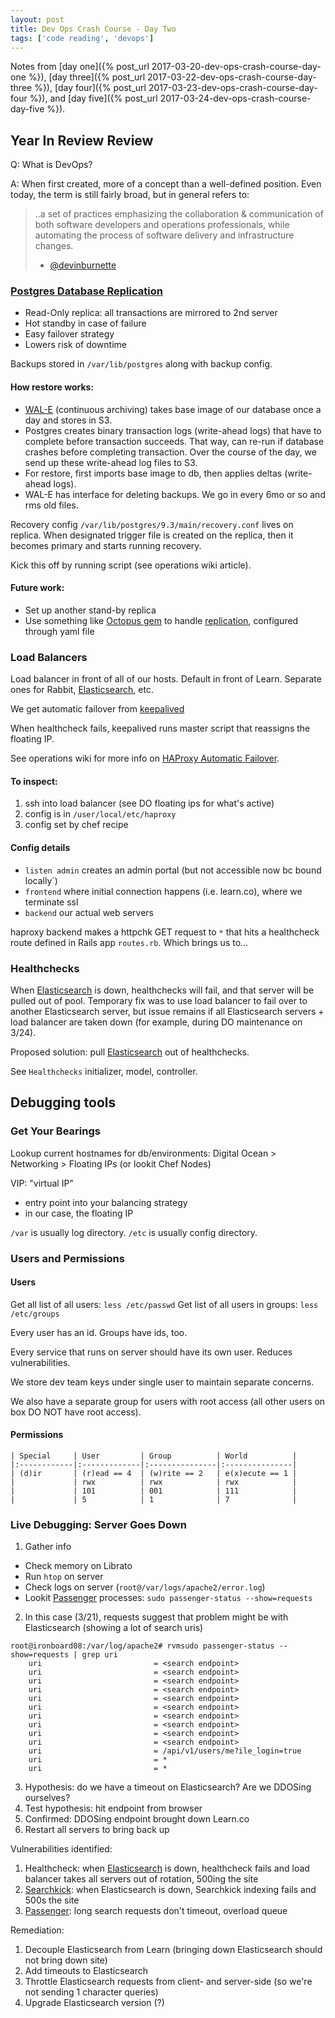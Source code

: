 ```yaml
---
layout: post
title: Dev Ops Crash Course - Day Two
tags: ['code reading', 'devops']
---
```


Notes from [day one]({% post_url 2017-03-20-dev-ops-crash-course-day-one %}), [day three]({% post_url 2017-03-22-dev-ops-crash-course-day-three %}), [day four]({% post_url 2017-03-23-dev-ops-crash-course-day-four %}), and [day five]({% post_url 2017-03-24-dev-ops-crash-course-day-five %}).

## Year In Review Review

Q: What is DevOps?

A: When first created, more of a concept than a well-defined position. Even today, the term is still fairly broad, but in general refers to:

> ..a set of practices emphasizing the collaboration & communication of both
> software developers and operations professionals, while automating the process
> of software delivery and infrastructure changes.
> - [@devinburnette](https://github.com/devinburnette)

### [Postgres Database Replication](https://github.com/flatiron-labs/operations/wiki/PostgreSQL-Replication)

- Read-Only replica: all transactions are mirrored to 2nd server
- Hot standby in case of failure
- Easy failover strategy
- Lowers risk of downtime

Backups stored in `/var/lib/postgres` along with backup config.

#### How restore works:

- [WAL-E](https://github.com/wal-e/wal-e) (continuous archiving) takes base image of our database once a day and stores in S3.
- Postgres creates binary transaction logs (write-ahead logs) that have to complete before transaction succeeds. That way, can re-run if database crashes before completing transaction. Over the course of the day, we send up these write-ahead log files to S3.
- For restore, first imports base image to db, then applies deltas (write-ahead logs).
- WAL-E has interface for deleting backups. We go in every 6mo or so and rms old files.

Recovery config `/var/lib/postgres/9.3/main/recovery.conf` lives on replica. When designated trigger file is created on the replica, then it becomes primary and starts running recovery.

Kick this off by running script (see operations wiki article).

#### Future work:

- Set up another stand-by replica
- Use something like [Octopus gem](https://github.com/thiagopradi/octopus) to handle [replication](https://github.com/thiagopradi/octopus/wiki/replication), configured through yaml file

### Load Balancers

Load balancer in front of all of our hosts. Default in front of Learn. Separate ones for Rabbit, [Elasticsearch](https://github.com/elastic/elasticsearch), etc.

We get automatic failover from [keepalived](https://supermarket.chef.io/cookbooks/keepalived)

When healthcheck fails, keepalived runs master script that reassigns the floating IP.

See operations wiki for more info on [HAProxy Automatic Failover](https://github.com/flatiron-labs/operations/wiki/HAProxy-Automatic-Failover).

#### To inspect:

1. ssh into load balancer (see DO floating ips for what's active)
2. config is in `/user/local/etc/haproxy`
3. config set by chef recipe

#### Config details

- `listen admin` creates an admin portal (but not accessible now bc bound locally`)
- `frontend` where initial connection happens (i.e. learn.co), where we terminate ssl
- `backend` our actual web servers

haproxy backend makes a httpchk GET request to `*` that hits a healthcheck route defined in Rails app `routes.rb`. Which brings us to...

### Healthchecks

When [Elasticsearch](https://github.com/elastic/elasticsearch) is down, healthchecks will fail, and that server will be pulled out of pool. Temporary fix was to use load balancer to fail over to another Elasticsearch server, but issue remains if all Elasticsearch servers + load balancer are taken down (for example, during DO maintenance on 3/24).

Proposed solution: pull [Elasticsearch](https://github.com/elastic/elasticsearch) out of healthchecks.

See `Healthchecks` initializer, model, controller.


## Debugging tools

### Get Your Bearings

Lookup current hostnames for db/environments: Digital Ocean > Networking > Floating IPs (or lookit Chef Nodes)

VIP: "virtual IP"
  - entry point into your balancing strategy
  - in our case, the floating IP

`/var` is usually log directory.
`/etc` is usually config directory.

### Users and Permissions

#### Users

Get all list of all users: `less /etc/passwd`
Get list of all users in groups: `less /etc/groups`

Every user has an id. Groups have ids, too.

Every service that runs on server should have its own user. Reduces vulnerabilities.

We store dev team keys under single user to maintain separate concerns.

We also have a separate group for users with root access (all other users on box DO NOT have root access).

#### Permissions

```
| Special     | User         | Group          | World          |
|:------------|:-------------|:---------------|:---------------|
| (d)ir       | (r)ead == 4  | (w)rite == 2   | e(x)ecute == 1 |
|             | rwx          | rwx            | rwx            |
|             | 101          | 001            | 111            |
|             | 5            | 1              | 7              |
```

### Live Debugging: Server Goes Down

1. Gather info
 - Check memory on Librato
 - Run `htop` on server
 - Check logs on server (`root@/var/logs/apache2/error.log`)
 - Lookit [Passenger](https://www.phusionpassenger.com/library/walkthroughs/basics/nodejs/) processes: `sudo passenger-status --show=requests`
2. In this case (3/21), requests suggest that problem might be with Elasticsearch (showing a lot of search uris)
  ```
  root@ironboard08:/var/log/apache2# rvmsudo passenger-status --show=requests | grep uri
      uri                         = <search endpoint>
      uri                         = <search endpoint>
      uri                         = <search endpoint>
      uri                         = <search endpoint>
      uri                         = <search endpoint>
      uri                         = <search endpoint>
      uri                         = <search endpoint>
      uri                         = <search endpoint>
      uri                         = <search endpoint>
      uri                         = <search endpoint>
      uri                         = /api/v1/users/me?ile_login=true
      uri                         = *
      uri                         = *
  ```
3. Hypothesis: do we have a timeout on Elasticsearch? Are we DDOSing ourselves?
4. Test hypothesis: hit endpoint from browser
5. Confirmed: DDOSing endpoint brought down Learn.co
6. Restart all servers to bring back up

Vulnerabilities identified:
  1. Healthcheck: when [Elasticsearch](https://github.com/elastic/elasticsearch) is down, healthcheck fails and load balancer takes all servers out of rotation, 500ing the site
  2. [Searchkick](https://github.com/ankane/searchkick): when Elasticsearch is down, Searchkick indexing fails and 500s the site
  3. [Passenger](https://www.phusionpassenger.com/library/walkthroughs/basics/nodejs/): long search requests don't timeout, overload queue

Remediation:
  1. Decouple Elasticsearch from Learn (bringing down Elasticsearch should not bring down site)
  2. Add timeouts to Elasticsearch
  3. Throttle Elasticsearch requests from client- and server-side (so we're not sending 1 character queries)
  4. Upgrade Elasticsearch version (?)
